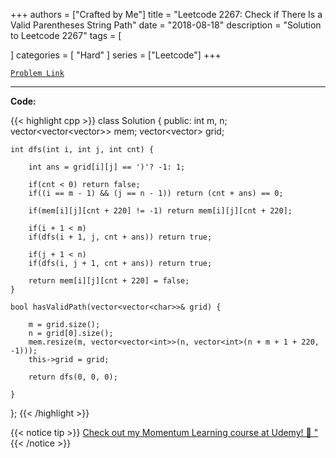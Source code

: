 
+++
authors = ["Crafted by Me"]
title = "Leetcode 2267:  Check if There Is a Valid Parentheses String Path"
date = "2018-08-18"
description = "Solution to Leetcode 2267"
tags = [
    
]
categories = [
    "Hard"
]
series = ["Leetcode"]
+++



[`Problem Link`](https://leetcode.com/problems/check-if-there-is-a-valid-parentheses-string-path/description/)

---



**Code:**

{{< highlight cpp >}}
class Solution {
public:
    int m, n;
    vector<vector<vector<int>>> mem;
    vector<vector<char>> grid;
    
    int dfs(int i, int j, int cnt) {

        int ans = grid[i][j] == ')'? -1: 1;        

        if(cnt < 0) return false;
        if((i == m - 1) && (j == n - 1)) return (cnt + ans) == 0;
        
        if(mem[i][j][cnt + 220] != -1) return mem[i][j][cnt + 220];

        if(i + 1 < m)
        if(dfs(i + 1, j, cnt + ans)) return true;

        if(j + 1 < n)        
        if(dfs(i, j + 1, cnt + ans)) return true;

        return mem[i][j][cnt + 220] = false;
    }
    
    bool hasValidPath(vector<vector<char>>& grid) {
        
        m = grid.size();
        n = grid[0].size();
        mem.resize(m, vector<vector<int>>(n, vector<int>(n + m + 1 + 220, -1)));
        this->grid = grid;

        return dfs(0, 0, 0);
        
    }
};
{{< /highlight >}}



{{< notice tip >}}
[Check out my Momentum Learning course at Udemy! 🚀 "](https://www.udemy.com/course/blind-75-the-data-structures-and-algorithms-essentials/)
{{< /notice >}}

